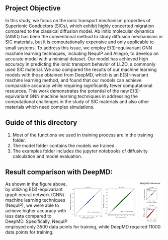 ## Project Objective

In this study, we focus on the ionic transport mechanism properties of Superionic Conductors (SICs), which exhibit highly concerted migration compared to the classical diffusion model. Ab initio molecular dynamics (AIMD) has been the conventional method to study diffusion mechanisms in SIC materials, but it is computationally expensive and only applicable to small systems. To address this issue, we employ E(3)-equivariant GNN　machine learning techniques, including NequIP and Allegro, to develop an accurate model with a minimal dataset. Our model has achieved high accuracy in predicting the ionic transport behavior of LLZO, a commonly used SIC material. We also compared the results of our machine learning models with those obtained from DeepMD, which is an E(3)-invariant machine learning method, and found that our models can achieve comparable accuracy while requiring significantly fewer computational resources. This work demonstrates the potential of the new E(3)-equivariant GNN machine learning techniques in addressing the computational challenges in the study of SIC materials and also other materials which need complex simulations.

## Guide of this directory
1. Most of the functions we used in training process are in the training folder.
2. The model folder contains the models we trained.
3. The examples folder includes the jupyter notebooks of diffusivity calculation and model evaluation.

## Result comparison with DeepMD:

<img src=https://github.com/william860925/SIC-Ionic-Transport-Properties-Analysis-by-ML/blob/main/doc/comparison_figure.png width=300 p align="right">

As shown in the figure above, by utilizing E(3)-equivariant graph neural network (GNN) machine learning techniques (NequIP), we were able to achieve higher accuracy with less data compared to DeepMD. Specifically, NequIP employed only 3500 data points for training, while DeepMD required 11000 data points for training.

